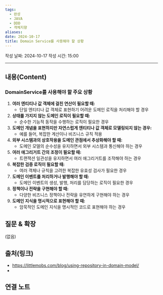 ```yaml
---
tags:
  - 완성
  - JAVA
  - DDD
  - 객체지향
aliases: 
date: 2024-10-17
title: Domain Service를 사용해야 할 상황
---
```

작성 날짜: 2024-10-17
작성 시간: 15:00


----
## 내용(Content)

### DomainService를 사용해야 할 주요 상황


1. **여러 엔티티나 값 객체에 걸친 연산이 필요할 때:**
	- 단일 엔티티나 값 객체로 표현하기 어려운 도메인 로직을 처리해야 할 경우
1. **상태를 가지지 않는 도메인 로직이 필요할 때:**
	- 순수한 기능적 동작을 수행하는 로직이 필요한 경우
2. **도메인 개념을 표현하지만 자연스럽게 엔티티나 값 객체로 모델링되지 않는 경우:**
	- 예를 들어, 복잡한 계산이나 비즈니스 규칙 적용
3. **외부 시스템과의 상호작용을 도메인 관점에서 추상화해야 할 때:**
	- 도메인 모델의 순수성을 유지하면서 외부 시스템과 통신해야 하는 경우
4. **여러 애그리거트 간의 조정이 필요할 때:**
	- 트랜잭션 일관성을 유지하면서 여러 애그리거트를 조작해야 하는 경우
5. **복잡한 검증 로직이 필요할 때:**
	- 여러 객체나 규칙을 고려한 복잡한 유효성 검사가 필요한 경우
6. **도메인 이벤트를 처리하거나 발행해야 할 때:**
	- 도메인 이벤트의 생성, 발행, 처리를 담당하는 로직이 필요한 경우
7. **정책이나 전략을 구현해야 할 때:**
	- 다양한 비즈니스 정책이나 전략을 유연하게 구현해야 하는 경우
8. **도메인 지식을 명시적으로 표현해야 할 때:**
	- 암묵적인 도메인 지식을 명시적인 코드로 표현해야 하는 경우

## 질문 & 확장

(없음)

## 출처(링크)

- https://littlemobs.com/blog/using-repository-in-domain-model/
- 
## 연결 노트










